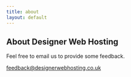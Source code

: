 ```yaml
---
title: about
layout: default
---
```



## About Designer Web Hosting

Feel free to email us to provide some feedback.

[feedback@designerwebhosting.co.uk](mailto:feedback@designerwebhosting.co.uk)


